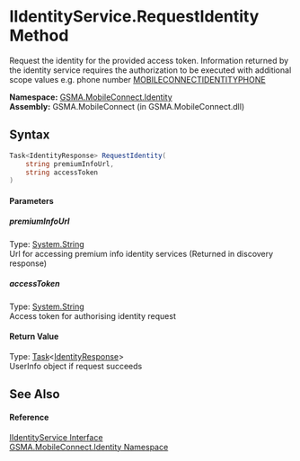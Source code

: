 IIdentityService.RequestIdentity Method
=======================================
Request the identity for the provided access token. Information returned by the identity service requires the authorization to be executed with additional scope values e.g. phone number [MOBILECONNECTIDENTITYPHONE][1]

**Namespace:** [GSMA.MobileConnect.Identity][2]  
**Assembly:** GSMA.MobileConnect (in GSMA.MobileConnect.dll)

Syntax
------

```csharp
Task<IdentityResponse> RequestIdentity(
	string premiumInfoUrl,
	string accessToken
)
```

#### Parameters

##### *premiumInfoUrl*
Type: [System.String][3]  
Url for accessing premium info identity services (Returned in discovery response)

##### *accessToken*
Type: [System.String][3]  
Access token for authorising identity request

#### Return Value
Type: [Task][4]&lt;[IdentityResponse][5]>  
UserInfo object if request succeeds

See Also
--------

#### Reference
[IIdentityService Interface][6]  
[GSMA.MobileConnect.Identity Namespace][2]  

[1]: ../../GSMA.MobileConnect/MobileConnectConstants/MOBILECONNECTIDENTITYPHONE.md
[2]: ../README.md
[3]: http://msdn.microsoft.com/en-us/library/s1wwdcbf
[4]: http://msdn.microsoft.com/en-us/library/dd321424
[5]: ../IdentityResponse/README.md
[6]: README.md
[7]: ../../_icons/Help.png